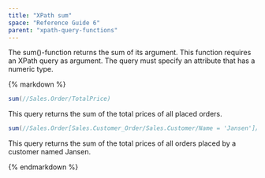 ```yaml
---
title: "XPath sum"
space: "Reference Guide 6"
parent: "xpath-query-functions"
---
```



The sum()-function returns the sum of its argument.
This function requires an XPath query as argument. The query must specify an attribute that has a numeric type.

<div class="alert alert-info">{% markdown %}

```java
sum(//Sales.Order/TotalPrice)
```

This query returns the sum of the total prices of all placed orders.

```java
sum(//Sales.Order[Sales.Customer_Order/Sales.Customer/Name = 'Jansen']/TotalPrice)
```

This query returns the sum of the total prices of all orders placed by a customer named Jansen.

{% endmarkdown %}</div>
